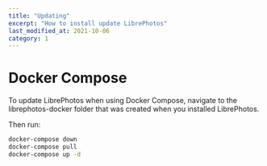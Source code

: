 ```yaml
---
title: "Updating"
excerpt: "How to install update LibrePhotos"
last_modified_at: 2021-10-06
category: 1 
---
```


# Docker Compose

To update LibrePhotos when using Docker Compose, navigate to the librephotos-docker folder that was created when you installed LibrePhotos.

Then run:
```sh
docker-compose down
docker-compose pull
docker-compose up -d
```